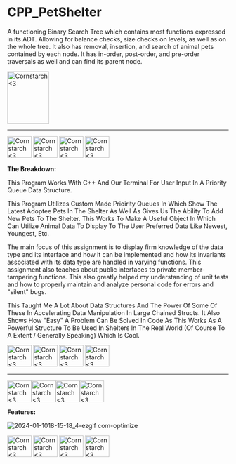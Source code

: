# CPP_PetShelter
  A functioning Binary Search Tree which contains most functions expressed in its ADT. Allowing for balance checks, size checks on levels, as well as on the whole tree. It also has removal, insertion, and search of animal pets contained by each node. It has in-order, post-order, and pre-order traversals as well and can find its parent node. 
  
  <img src="https://github.com/Kingerthanu/CPP_PetShelter/assets/76754592/21b89786-c687-49d0-9e1a-42e8c73b95ed" alt="Cornstarch <3" width="95" height="119">

----------------------------------------------
<img src="https://github.com/Kingerthanu/CPP_PetShelter/assets/76754592/ed8e0280-67fc-40d0-b411-e5b0cc6f4ea5" alt="Cornstarch <3" width="55" height="49"> <img src="https://github.com/Kingerthanu/CPP_PetShelter/assets/76754592/ed8e0280-67fc-40d0-b411-e5b0cc6f4ea5" alt="Cornstarch <3" width="55" height="49"> <img src="https://github.com/Kingerthanu/CPP_PetShelter/assets/76754592/ed8e0280-67fc-40d0-b411-e5b0cc6f4ea5" alt="Cornstarch <3" width="55" height="49"> <img src="https://github.com/Kingerthanu/CPP_PetShelter/assets/76754592/ed8e0280-67fc-40d0-b411-e5b0cc6f4ea5" alt="Cornstarch <3" width="55" height="49">


**The Breakdown:**

This Program Works With C++ And Our Terminal For User Input In A Priority Queue Data Structure.

This Program Utilizes Custom Made Prioirity Queues In Which Show The Latest Adoptee Pets In The Shelter As Well As Gives Us The Ability To Add New Pets To The Shelter. This Works To Make A Useful Object In Which Can Utilize Animal Data To Display To The User Preferred Data Like Newest, Youngest, Etc.

  The main focus of this assignment is to display firm knowledge of the data type and its interface and how it can be implemented and how its invariants associated with its data type are handled in varying functions. This assignment also teaches about public interfaces to private member-tampering functions. This also greatly helped my understanding of unit tests and how to properly maintain and analyze personal code for errors and "silent" bugs.

  This Taught Me A Lot About Data Structures And The Power Of Some Of These In Accelerating Data Manipulation In Large Chained Structs. It Also Shows How "Easy" A Problem Can Be Solved In Code As This Works As A Powerful Structure To Be Used In Shelters In The Real World (Of Course To A Extent / Generally Speaking) Which Is Cool.

<img src="https://github.com/Kingerthanu/CPP_PetShelter/assets/76754592/06fdfea5-bd63-486b-a02f-5c46f8769a33" alt="Cornstarch <3" width="55" height="49"> <img src="https://github.com/Kingerthanu/CPP_PetShelter/assets/76754592/06fdfea5-bd63-486b-a02f-5c46f8769a33" alt="Cornstarch <3" width="55" height="49"> <img src="https://github.com/Kingerthanu/CPP_PetShelter/assets/76754592/06fdfea5-bd63-486b-a02f-5c46f8769a33" alt="Cornstarch <3" width="55" height="49"> <img src="https://github.com/Kingerthanu/CPP_PetShelter/assets/76754592/06fdfea5-bd63-486b-a02f-5c46f8769a33" alt="Cornstarch <3" width="55" height="49">


----------------------------------------------

<img src="https://github.com/Kingerthanu/CPP_PetShelter/assets/76754592/d297ff8f-710d-4032-82b3-bf029f3fb18b" alt="Cornstarch <3" width="55" height="49"><img src="https://github.com/Kingerthanu/CPP_PetShelter/assets/76754592/d297ff8f-710d-4032-82b3-bf029f3fb18b" alt="Cornstarch <3" width="55" height="49"><img src="https://github.com/Kingerthanu/CPP_PetShelter/assets/76754592/d297ff8f-710d-4032-82b3-bf029f3fb18b" alt="Cornstarch <3" width="55" height="49"><img src="https://github.com/Kingerthanu/CPP_PetShelter/assets/76754592/d297ff8f-710d-4032-82b3-bf029f3fb18b" alt="Cornstarch <3" width="55" height="49">


**Features:**
  
![2024-01-1018-15-18_4-ezgif com-optimize](https://github.com/Kingerthanu/CPP_PetShelter/assets/76754592/8fd10515-6d73-4fe2-b427-e3a1b9398c17)


<img src="https://github.com/Kingerthanu/CPP_PetShelter/assets/76754592/dcf63446-a699-4570-8ac5-306cecddc644" alt="Cornstarch <3" width="55" height="49"> <img src="https://github.com/Kingerthanu/CPP_PetShelter/assets/76754592/dcf63446-a699-4570-8ac5-306cecddc644" alt="Cornstarch <3" width="55" height="49"> <img src="https://github.com/Kingerthanu/CPP_PetShelter/assets/76754592/dcf63446-a699-4570-8ac5-306cecddc644" alt="Cornstarch <3" width="55" height="49"> <img src="https://github.com/Kingerthanu/CPP_PetShelter/assets/76754592/dcf63446-a699-4570-8ac5-306cecddc644" alt="Cornstarch <3" width="55" height="49">
